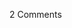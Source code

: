 <span class="commentheader">2 Comments</span>

<!-- <div class="commentdivider">
<span class="commentauthorbox">Posted by kmley</span>
<span class="commentdatebox">Friday, May 21, 2004</span>
<span class="commenttimebox"> 2:52 PM</span>
</div>
<div class="commentbody">please post yr # once you have it, otherwise I won’t know which dog to bet on. :)</div>
<div class="commentdivider">
<span class="commentauthorbox">Posted by maria </span>
<span class="commentdatebox">Friday, May 21, 2004</span>
<span class="commenttimebox"> 3:27 PM</span>
</div>
<div class="commentbody">oh and have sex   </div> -->
